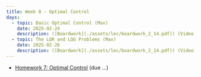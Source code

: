 ```yaml
---
title: Week 8 - Optimal Control
days:
  - topic: Basic Optimal Control (Max)
    date: 2025-02-24
    description: ([Boardwork](./assets/lec/boardwork_2_14.pdf)) (Video) <br /> Reading - LN 13, CD 2.1.7
  - topic: The LQR and LQG Problems (Max)
    date: 2025-02-26
    description: ([Boardwork](./assets/lec/boardwork_2_14.pdf)) (Video) <br /> Reading - LN 14, CD 10.4, 10d.4
---
```


- [Homework 7: Optimal Control](./assets/hw/hw3.zip) (due ...)

<a id="Week9"></a>
